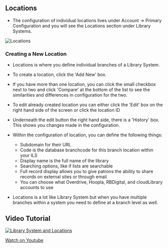 ## Locations

- The configuration of individual locations lives under Account -> Primary Configuration and you will see the Locations section under Library Systems.

![Locations](/manual/images/Library-Systems-Locations.png)

### Creating a New Location

- Locations is where you define individual branches of a Library System. 
- To create a location, click the 'Add New' box.
- If you have more than one location, you can click the small checkbox next to two and click 'Compare' at the bottom of the list to see the similarities and differences in configuration for the two.
- To edit already created location you can either click the 'Edit' box on the right hand side of the screen or click the location ID
- Underneath the edit button the right hand side, there is a 'History' box. This shows you changes made in the configuration. 

- Within the configuration of location, you can define the following things:
  - Subdomain for their URL
  - Code is the database branchcode for this branch location within your ILS
  - Display name is the full name of the library
  - Searching options, like if lists are searchable
  - Full record display allows you to give patrons the ability to share records on external sites or through email 
  - You can choose what Overdrive, Hoopla, RBDigital, and cloudLibrary accounts to use

- Locations is a lot like Library System but when you have multiple branches within a system you need to define at a branch level as well.

## Video Tutorial

[![Library System and Locations](/manual/images/Library-Systems-and-Locations.jpg)](https://youtu.be/H51Q4jdd9MM)

[Watch on Youtube](https://youtu.be/H51Q4jdd9MM)
